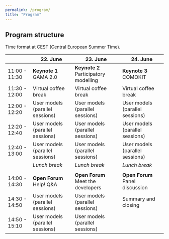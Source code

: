 ```yaml
---
permalink: /program/
title: "Program"
---
```


## Program structure

Time format at CEST (Central European Summer Time). 

|  | 22. June | 23. June | 24. June |
|--------------------------|----------------------|--------------------------|----------------------|
|11:00 - 11:30| **Keynote 1** </br> GAMA 2.0 | **Keynote 2** </br> Participatory modelling | **Keynote 3** </br> COMOKIT |
|11:30 - 12:00 | Virtual coffee break | Virtual coffee break | Virtual coffee break |
|12:00 - 12:20 | User models (parallel sessions) | User models (parallel sessions) | User models (parallel sessions) |
|12:20 - 12:40 | User models (parallel sessions) | User models (parallel sessions) | User models (parallel sessions) |
|12:40 - 13:00 | User models (parallel sessions) | User models (parallel sessions) | User models (parallel sessions) |
|  | *Lunch break* | *Lunch break* | *Lunch break* |
|  |  |  |  |
|14:00 - 14:30 | **Open Forum** </br> Help! Q&A | **Open Forum** </br> Meet the developers | **Open Forum** </br> Panel discussion |
|14:30 - 14:50 | User models (parallel sessions) | User models (parallel sessions) | Summary and closing |
|14:50 - 15:10 | User models (parallel sessions) | User models (parallel sessions) |  |
